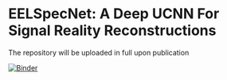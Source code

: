 # EELSpecNet: A Deep UCNN For Signal Reality Reconstructions  
The repository will be uploaded in full upon publication

[![Binder](https://mybinder.org/badge_logo.svg)](https://mybinder.org/v2/gh/shmouses/EELSpecNet/HEAD)
